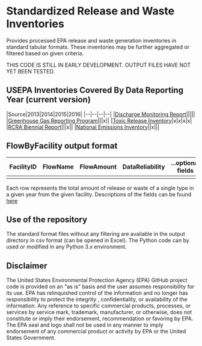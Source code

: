 # Standardized Release and Waste Inventories
Provides processed EPA release and waste generation inventories in standard tabular formats. 
These inventories may be further aggregated or filtered based on given criteria.

THIS CODE IS STILL IN EARLY DEVELOPMENT. OUTPUT FILES HAVE NOT YET BEEN TESTED.

## USEPA Inventories Covered By Data Reporting Year (current version)
|Source|2013|2014|2015|2016|
|--|--|--|--|
|[Discharge Monitoring Report](https://echo.epa.gov/tools/data-downloads/icis-npdes-dmr-and-limit-data-set)|||||
|[Greenhouse Gas Reporting Program](https://www.epa.gov/ghgreporting)|||x||
|[Toxic Release Inventory](https://www.epa.gov/toxics-release-inventory-tri-program)|x|x|x|x|
|[RCRA Biennial Report](https://www.epa.gov/hwgenerators/biennial-hazardous-waste-report)|||x||
|[National Emissions Inventory](https://www.epa.gov/air-emissions-inventories/national-emissions-inventory-nei)||x|||

## FlowByFacility output format
|FacilityID|FlowName|FlowAmount|DataReliability|...optional fields|
|--|--|--|--|--|
| | | | | |

Each row represents the total amount of release or waste of a single type in a given year from the given facility.
Descriptions of the fields can be found [here](FlowByFacilityFormat.md)

## Use of the repository
The standard format files without any filtering are available in the output directory in csv format (can be opened in Excel). The Python code can by used or modified in any Python 3.x environment. 

## Disclaimer
The United States Environmental Protection Agency (EPA) GitHub project code is provided on an "as is" basis and the user assumes responsibility for its use.  EPA has relinquished control of the information and no longer has responsibility to protect the integrity , confidentiality, or availability of the information.  Any reference to specific commercial products, processes, or services by service mark, trademark, manufacturer, or otherwise, does not constitute or imply their endorsement, recommendation or favoring by EPA.  The EPA seal and logo shall not be used in any manner to imply endorsement of any commercial product or activity by EPA or the United States Government.
